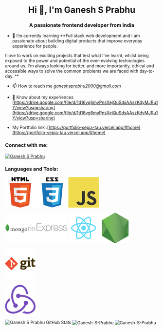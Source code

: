 <h1 align="center">Hi 👋, I'm Ganesh S Prabhu</h1>
<h3 align="center">A passionate frontend developer from India</h3>

- 🌱 I’m currently learning **Full stack web development and i am  passionate about building digital products that improve everyday experience for people.

I love to work on exciting projects that test what I've learnt, whilst being exposed to the power and potential of the ever-evolving technologies around us. I'm always looking for better, and more importantly, ethical and accessible ways to solve the common problems we are faced with day-to-day.  **

- 📫 How to reach me *ganeshsprabhu2000@gmail.com*

- 📄 Know about my experiences [https://drive.google.com/file/d/1d16vg6myPnsXejQuSdsAAszKdyMJRu1Y/view?usp=sharing](https://drive.google.com/file/d/1d16vg6myPnsXejQuSdsAAszKdyMJRu1Y/view?usp=sharing)
- My Portfolio link :[https://portfolio-sepia-tau.vercel.app/#home](https://portfolio-sepia-tau.vercel.app/#home)

<h3 align="left">Connect with me:</h3>
<p align="left">
<a href="https://www.linkedin.com/in/ganesh-s-prabhu/" target="blank"><img align="center" src="https://raw.githubusercontent.com/rahuldkjain/github-profile-readme-generator/master/src/images/icons/Social/linked-in-alt.svg" alt="Ganesh S Prabhu" height="30" width="40" /></a>

</p>

<h3 align="left">Languages and Tools:</h3>
<code><img height="100"  src="https://raw.githubusercontent.com/github/explore/80688e429a7d4ef2fca1e82350fe8e3517d3494d/topics/html/html.png"></code>
<code><img height="100" src="https://raw.githubusercontent.com/github/explore/80688e429a7d4ef2fca1e82350fe8e3517d3494d/topics/css/css.png"></code>
<code><img height="100" src="https://raw.githubusercontent.com/github/explore/80688e429a7d4ef2fca1e82350fe8e3517d3494d/topics/javascript/javascript.png"></code>

<code><img height="100" src="https://raw.githubusercontent.com/github/explore/80688e429a7d4ef2fca1e82350fe8e3517d3494d/topics/mongodb/mongodb.png"></code>
<code><img height="100" src="https://raw.githubusercontent.com/github/explore/80688e429a7d4ef2fca1e82350fe8e3517d3494d/topics/express/express.png"></code>
<code><img height="100" src="https://raw.githubusercontent.com/github/explore/80688e429a7d4ef2fca1e82350fe8e3517d3494d/topics/react/react.png"></code>
<code><img height="100" src="https://raw.githubusercontent.com/github/explore/80688e429a7d4ef2fca1e82350fe8e3517d3494d/topics/nodejs/nodejs.png"></code>


<code><img height="100" src="https://raw.githubusercontent.com/github/explore/80688e429a7d4ef2fca1e82350fe8e3517d3494d/topics/git/git.png"></code>
 
  <img src="https://github.com/devicons/devicon/blob/master/icons/redux/redux-original.svg" title="Redux" alt="Redux " width="100" height="100"/>&nbsp;

<img src="https://github-readme-stats.vercel.app/api?username=Ganesh-S-Prabhu&show_icons=true&hide_border=true&count_private=true&theme=shades-of-purple&icon_color=fad000" alt="Ganesh S Prabhu GitHub Stats">
<img align="center" src="https://github-readme-streak-stats.herokuapp.com/?user=Ganesh-S-Prabhu&count_private=true&theme=radical" alt="Ganesh-S-Prabhu" />
<img align="center" width=500 src="https://github-readme-stats.vercel.app/api/top-langs/?username=Ganesh-S-Prabhu&count_private=true&theme=radical" alt="Ganesh-S-Prabhu" />

